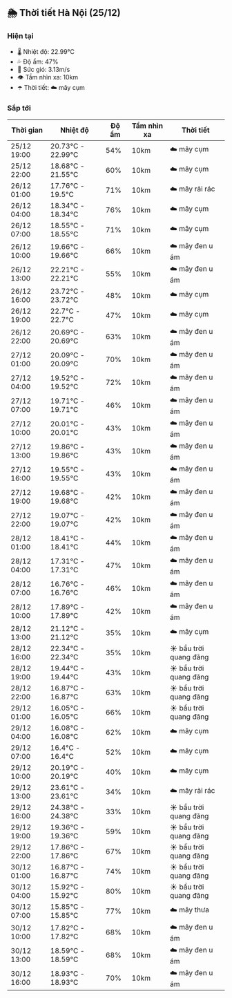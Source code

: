 ## 🌦️ Thời tiết Hà Nội (25/12)

### Hiện tại

- 🌡️ Nhiệt độ: 22.99℃
- 💦 Độ ẩm: 47%
- 💨 Sức gió: 3.13m/s
- 👁️ Tầm nhìn xa: 10km
- ☂️ Thời tiết: ☁️ mây cụm

### Sắp tới

| Thời gian | Nhiệt độ | Độ ẩm | Tầm nhìn xa | Thời tiết |
| --- | --- | --- | --- | --- |
| 25/12 19:00 | 20.73℃ - 22.99℃ | 54% | 10km | ☁️ mây cụm |
| 25/12 22:00 | 18.68℃ - 21.55℃ | 60% | 10km | ☁️ mây cụm |
| 26/12 01:00 | 17.76℃ - 19.5℃ | 71% | 10km | ☁️ mây rải rác |
| 26/12 04:00 | 18.34℃ - 18.34℃ | 76% | 10km | ☁️ mây cụm |
| 26/12 07:00 | 18.55℃ - 18.55℃ | 71% | 10km | ☁️ mây cụm |
| 26/12 10:00 | 19.66℃ - 19.66℃ | 66% | 10km | ☁️ mây đen u ám |
| 26/12 13:00 | 22.21℃ - 22.21℃ | 55% | 10km | ☁️ mây đen u ám |
| 26/12 16:00 | 23.72℃ - 23.72℃ | 48% | 10km | ☁️ mây cụm |
| 26/12 19:00 | 22.7℃ - 22.7℃ | 47% | 10km | ☁️ mây cụm |
| 26/12 22:00 | 20.69℃ - 20.69℃ | 63% | 10km | ☁️ mây đen u ám |
| 27/12 01:00 | 20.09℃ - 20.09℃ | 70% | 10km | ☁️ mây đen u ám |
| 27/12 04:00 | 19.52℃ - 19.52℃ | 72% | 10km | ☁️ mây đen u ám |
| 27/12 07:00 | 19.71℃ - 19.71℃ | 46% | 10km | ☁️ mây đen u ám |
| 27/12 10:00 | 20.01℃ - 20.01℃ | 43% | 10km | ☁️ mây đen u ám |
| 27/12 13:00 | 19.86℃ - 19.86℃ | 43% | 10km | ☁️ mây đen u ám |
| 27/12 16:00 | 19.55℃ - 19.55℃ | 43% | 10km | ☁️ mây đen u ám |
| 27/12 19:00 | 19.68℃ - 19.68℃ | 42% | 10km | ☁️ mây đen u ám |
| 27/12 22:00 | 19.07℃ - 19.07℃ | 42% | 10km | ☁️ mây đen u ám |
| 28/12 01:00 | 18.41℃ - 18.41℃ | 44% | 10km | ☁️ mây đen u ám |
| 28/12 04:00 | 17.31℃ - 17.31℃ | 47% | 10km | ☁️ mây đen u ám |
| 28/12 07:00 | 16.76℃ - 16.76℃ | 46% | 10km | ☁️ mây đen u ám |
| 28/12 10:00 | 17.89℃ - 17.89℃ | 42% | 10km | ☁️ mây đen u ám |
| 28/12 13:00 | 21.12℃ - 21.12℃ | 35% | 10km | ☁️ mây cụm |
| 28/12 16:00 | 22.34℃ - 22.34℃ | 35% | 10km | ☀️ bầu trời quang đãng |
| 28/12 19:00 | 19.44℃ - 19.44℃ | 43% | 10km | ☀️ bầu trời quang đãng |
| 28/12 22:00 | 16.87℃ - 16.87℃ | 63% | 10km | ☀️ bầu trời quang đãng |
| 29/12 01:00 | 16.05℃ - 16.05℃ | 66% | 10km | ☀️ bầu trời quang đãng |
| 29/12 04:00 | 16.08℃ - 16.08℃ | 62% | 10km | ☁️ mây cụm |
| 29/12 07:00 | 16.4℃ - 16.4℃ | 52% | 10km | ☁️ mây cụm |
| 29/12 10:00 | 20.19℃ - 20.19℃ | 40% | 10km | ☁️ mây cụm |
| 29/12 13:00 | 23.61℃ - 23.61℃ | 34% | 10km | ☁️ mây rải rác |
| 29/12 16:00 | 24.38℃ - 24.38℃ | 33% | 10km | ☀️ bầu trời quang đãng |
| 29/12 19:00 | 19.36℃ - 19.36℃ | 59% | 10km | ☀️ bầu trời quang đãng |
| 29/12 22:00 | 17.86℃ - 17.86℃ | 67% | 10km | ☀️ bầu trời quang đãng |
| 30/12 01:00 | 16.87℃ - 16.87℃ | 74% | 10km | ☀️ bầu trời quang đãng |
| 30/12 04:00 | 15.92℃ - 15.92℃ | 80% | 10km | ☀️ bầu trời quang đãng |
| 30/12 07:00 | 15.85℃ - 15.85℃ | 77% | 10km | ☁️ mây thưa |
| 30/12 10:00 | 17.82℃ - 17.82℃ | 68% | 10km | ☁️ mây đen u ám |
| 30/12 13:00 | 18.59℃ - 18.59℃ | 68% | 10km | ☁️ mây đen u ám |
| 30/12 16:00 | 18.93℃ - 18.93℃ | 70% | 10km | ☁️ mây đen u ám |
